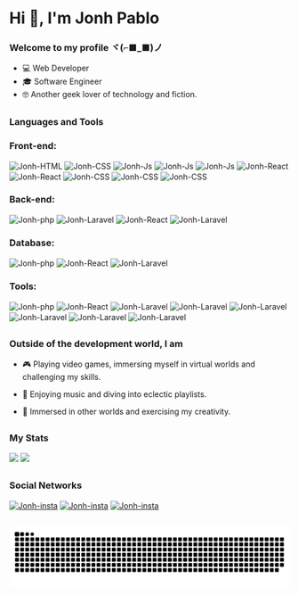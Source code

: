 # <h1>Hi 👋, I'm Jonh Pablo</h1>

### <label>Welcome to my profile ヾ(⌐■_■)ノ</label>
  
- 💻 Web Developer
- :mortar_board: Software Engineer
- 🤓 Another geek lover of technology and fiction.
##

### Languages and Tools

<h3>Front-end:</h3>

<div style="display: inline_block">
  <img align="center" alt="Jonh-HTML" height="40" width="40" src="https://skillicons.dev/icons?i=html">
  <img align="center" alt="Jonh-CSS" height="40" width="40" src="https://skillicons.dev/icons?i=css">
  <img align="center" alt="Jonh-Js" height="40" width="40" src="https://skillicons.dev/icons?i=js">
  <img align="center" alt="Jonh-Js" height="40" width="40" src="https://skillicons.dev/icons?i=jquery">
  <img align="center" alt="Jonh-Js" height="40" width="40" src="https://skillicons.dev/icons?i=ts">
  <img align="center" alt="Jonh-React" height="40" width="40" src="https://skillicons.dev/icons?i=react">
  <img align="center" alt="Jonh-React" height="40" width="40" src="https://skillicons.dev/icons?i=nextjs">
  <img align="center" alt="Jonh-CSS" height="40" width="40" src="https://skillicons.dev/icons?i=bootstrap">
  <img align="center" alt="Jonh-CSS" height="40" width="40" src="https://skillicons.dev/icons?i=tailwind">
  <img align="center" alt="Jonh-CSS" height="40" width="40" src="https://skillicons.dev/icons?i=vite">
</div>

<h3>Back-end:</h3>
<div style="display: inline_block">
  <img align="center" alt="Jonh-php" height="40" width="40" src="https://skillicons.dev/icons?i=php">
  <img align="center" alt="Jonh-Laravel" height="40" width="40" src="https://skillicons.dev/icons?i=laravel">
  <img align="center" alt="Jonh-React" height="40" width="40" src="https://skillicons.dev/icons?i=nodejs">
  <img align="center" alt="Jonh-Laravel" height="40" width="40" src="https://skillicons.dev/icons?i=express">
</div>

<h3>Database:</h3>
<div style="display: inline_block">
  <img align="center" alt="Jonh-php" height="40" width="40" src="https://skillicons.dev/icons?i=mysql">
  <img align="center" alt="Jonh-React" height="40" width="40" src="https://skillicons.dev/icons?i=mongodb">
  <img align="center" alt="Jonh-Laravel" height="40" width="40" src="https://skillicons.dev/icons?i=firebase">
</div>

<h3>Tools:</h3>
<div style="display: inline_block">
  <img align="center" alt="Jonh-php" height="40" width="40" src="https://skillicons.dev/icons?i=git">
  <img align="center" alt="Jonh-React" height="40" width="40" src="https://skillicons.dev/icons?i=github">
  <img align="center" alt="Jonh-Laravel" height="40" width="40" src="https://skillicons.dev/icons?i=bitbucket">
  <img align="center" alt="Jonh-Laravel" height="40" width="40" src="https://skillicons.dev/icons?i=docker">
  <img align="center" alt="Jonh-Laravel" height="40" width="40" src="https://skillicons.dev/icons?i=vscode">
  <img align="center" alt="Jonh-Laravel" height="40" width="40" src="https://skillicons.dev/icons?i=figma">
  <img align="center" alt="Jonh-Laravel" height="40" width="40" src="https://skillicons.dev/icons?i=linux">
  <img align="center" alt="Jonh-Laravel" height="40" width="40" src="https://skillicons.dev/icons?i=postman">
</div>

##

### <label align="left"> Outside of the development world, I am </label>

- <p>🎮 Playing video games, immersing myself in virtual worlds and challenging my skills.</p>
- <p>🎵 Enjoying music and diving into eclectic playlists.</p>
- <p>📖 Immersed in other worlds and exercising my creativity.</p>

##

### <label align="left"> My Stats </label>

<div align="left">
<img height="150em" src="https://github-readme-stats.vercel.app/api?username=Pablojonh6550&show_icons=true&hide_border=true&layout=compact&theme=tokyonight&include_all_commits=true&count_private=true"/>
  <img height="150em" src="https://github-readme-stats.vercel.app/api/top-langs/?username=Pablojonh6550&exclude_repo=KNN-Image-Classification&show_icons=true&hide_border=true&layout=compact&langs_count=8&theme=tokyonight"/>
</div>

##

### Social Networks

<a href="https://github.com/Pablojonh6550" target="_blank"><img align="center" alt="Jonh-insta" height="40" width="40" src="https://skillicons.dev/icons?i=github"></a>
<a href="https://www.linkedin.com/in/jonh-pablo" target="_blank"><img align="center" alt="Jonh-insta" height="40" width="40" src="https://skillicons.dev/icons?i=linkedin"></a>
<a href="https://www.instagram.com/pablojonh_/" target="_blank"><img align="center" alt="Jonh-insta" height="40" width="40" src="https://skillicons.dev/icons?i=instagram"></a>

##

![Snake animation](https://github.com/wellingtoncarneirobarbosa/wellingtoncarneirobarbosa/blob/output/github-contribution-grid-snake.svg)

<!-- PabloJonh -->
